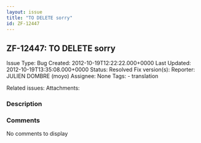 ```yaml
---
layout: issue
title: "TO DELETE sorry"
id: ZF-12447
---
```


ZF-12447: TO DELETE sorry
-------------------------

 Issue Type: Bug Created: 2012-10-19T12:22:22.000+0000 Last Updated: 2012-10-19T13:35:08.000+0000 Status: Resolved Fix version(s): 
 Reporter:  JULIEN DOMBRE (moyo)  Assignee:  None  Tags: - translation
 
 Related issues: 
 Attachments: 
### Description

 

 

### Comments

No comments to display